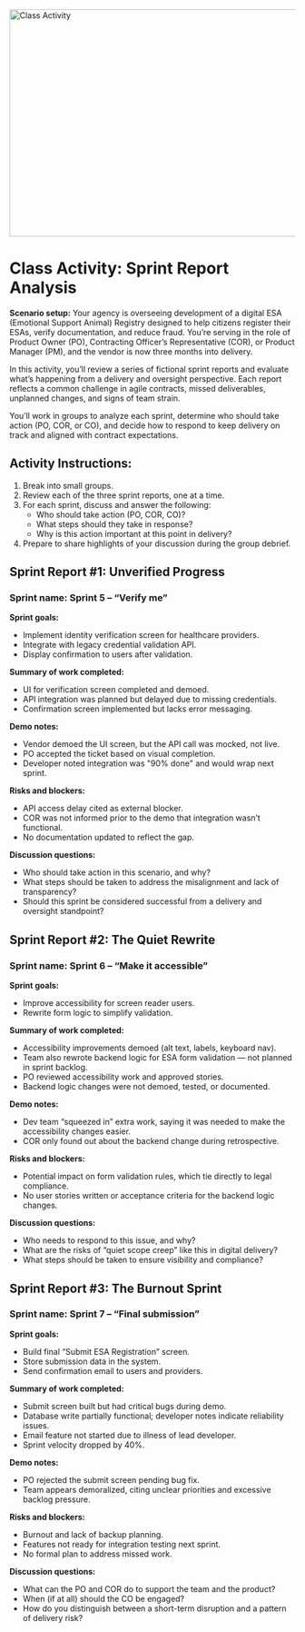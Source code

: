 <img width="1224" height="400" alt="Class Activity" src="https://github.com/user-attachments/assets/06b0f13f-653c-4e1f-bae6-8f416a0db18b" />

# Class Activity: Sprint Report Analysis 

**Scenario setup:** Your agency is overseeing development of a digital ESA (Emotional Support Animal) Registry designed to help citizens register their ESAs, verify documentation, and reduce fraud. You’re serving in the role of Product Owner (PO), Contracting Officer’s Representative (COR), or Product Manager (PM), and the vendor is now three months into delivery.

In this activity, you’ll review a series of fictional sprint reports and evaluate what’s happening from a delivery and oversight perspective. Each report reflects a common challenge in agile contracts, missed deliverables, unplanned changes, and signs of team strain.

You’ll work in groups to analyze each sprint, determine who should take action (PO, COR, or CO), and decide how to respond to keep delivery on track and aligned with contract expectations.

## Activity Instructions: 

1. Break into small groups.  
2. Review each of the three sprint reports, one at a time.  
3. For each sprint, discuss and answer the following:  
   * Who should take action (PO, COR, CO)?  
   * What steps should they take in response?  
   * Why is this action important at this point in delivery?  
4. Prepare to share highlights of your discussion during the group debrief.

## Sprint Report #1: Unverified Progress

### Sprint name: Sprint 5 – “Verify me”

**Sprint goals:**

* Implement identity verification screen for healthcare providers.  
* Integrate with legacy credential validation API.  
* Display confirmation to users after validation.

**Summary of work completed:**

* UI for verification screen completed and demoed.  
* API integration was planned but delayed due to missing credentials.  
* Confirmation screen implemented but lacks error messaging.

**Demo notes:**

* Vendor demoed the UI screen, but the API call was mocked, not live.  
* PO accepted the ticket based on visual completion.  
* Developer noted integration was "90% done" and would wrap next sprint.

**Risks and blockers:**

* API access delay cited as external blocker.  
* COR was not informed prior to the demo that integration wasn’t functional.  
* No documentation updated to reflect the gap.

**Discussion questions:**

* Who should take action in this scenario, and why?  
* What steps should be taken to address the misalignment and lack of transparency?  
* Should this sprint be considered successful from a delivery and oversight standpoint?

## Sprint Report #2: The Quiet Rewrite

### Sprint name: Sprint 6 – “Make it accessible”

**Sprint goals:**

* Improve accessibility for screen reader users.  
* Rewrite form logic to simplify validation.

**Summary of work completed:**

* Accessibility improvements demoed (alt text, labels, keyboard nav).  
* Team also rewrote backend logic for ESA form validation — not planned in sprint backlog.  
* PO reviewed accessibility work and approved stories.  
* Backend logic changes were not demoed, tested, or documented.

**Demo notes:**

* Dev team “squeezed in” extra work, saying it was needed to make the accessibility changes easier.  
* COR only found out about the backend change during retrospective.

**Risks and blockers:**

* Potential impact on form validation rules, which tie directly to legal compliance.  
* No user stories written or acceptance criteria for the backend logic changes.

**Discussion questions:**

* Who needs to respond to this issue, and why?  
* What are the risks of “quiet scope creep” like this in digital delivery?  
* What steps should be taken to ensure visibility and compliance?  

## Sprint Report #3: The Burnout Sprint

### Sprint name: Sprint 7 – “Final submission”  

**Sprint goals:**

* Build final “Submit ESA Registration” screen.  
* Store submission data in the system.  
* Send confirmation email to users and providers.

**Summary of work completed:**

* Submit screen built but had critical bugs during demo.  
* Database write partially functional; developer notes indicate reliability issues.  
* Email feature not started due to illness of lead developer.  
* Sprint velocity dropped by 40%.

**Demo notes:**

* PO rejected the submit screen pending bug fix.  
* Team appears demoralized, citing unclear priorities and excessive backlog pressure.

**Risks and blockers:**

* Burnout and lack of backup planning.  
* Features not ready for integration testing next sprint.  
* No formal plan to address missed work.

**Discussion questions:**

* What can the PO and COR do to support the team and the product?  
* When (if at all) should the CO be engaged?  
* How do you distinguish between a short-term disruption and a pattern of delivery risk?
